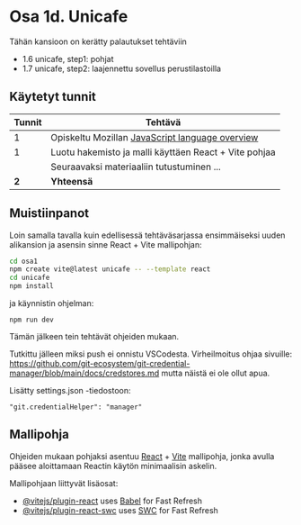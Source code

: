 # Osa 1d. Unicafe

Tähän kansioon on kerätty palautukset tehtäviin 
- 1.6 unicafe, step1: pohjat
- 1.7 unicafe, step2: laajennettu sovellus perustilastoilla

## Käytetyt tunnit
  Tunnit | Tehtävä                 |
| ------- | ---------------------- |
| 1 | Opiskeltu Mozillan [JavaScript language overview](https://developer.mozilla.org/en-US/docs/Web/JavaScript/Language_overview) |
| 1 | Luotu hakemisto ja malli käyttäen React + Vite pohjaa |
|   | Seuraavaksi materiaaliin tutustuminen ... |
| **2** | **Yhteensä** |

## Muistiinpanot

Loin samalla tavalla kuin edellisessä tehtäväsarjassa ensimmäiseksi uuden alikansion ja asensin sinne React + Vite mallipohjan:
```bash
cd osa1
npm create vite@latest unicafe -- --template react
cd unicafe
npm install
```
ja käynnistin ohjelman:
```
npm run dev
```
Tämän jälkeen tein tehtävät ohjeiden mukaan.

Tutkittu jälleen miksi push ei onnistu VSCodesta. Virheilmoitus ohjaa sivuille: https://github.com/git-ecosystem/git-credential-manager/blob/main/docs/credstores.md
mutta näistä ei ole ollut apua.

Lisätty settings.json -tiedostoon:
```
"git.credentialHelper": "manager"
```

## Mallipohja

Ohjeiden mukaan pohjaksi asentuu [React](https://react.dev/) + [Vite](https://vite.dev/) mallipohja, jonka avulla pääsee aloittamaan Reactin käytön minimaalisin askelin.

Mallipohjaan liittyvät lisäosat:

- [@vitejs/plugin-react](https://github.com/vitejs/vite-plugin-react/blob/main/packages/plugin-react/README.md) uses [Babel](https://babeljs.io/) for Fast Refresh
- [@vitejs/plugin-react-swc](https://github.com/vitejs/vite-plugin-react-swc) uses [SWC](https://swc.rs/) for Fast Refresh

